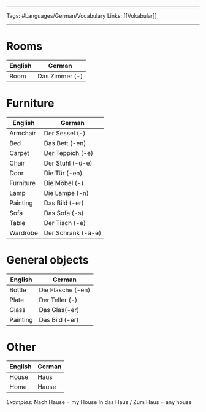 ___
Tags: #Languages/German/Vocabulary 
Links: [[Vokabular]]
___
# Rooms
English | German
------------ | ------------
Room | Das Zimmer (-)

# Furniture
English | German
------------ | ------------
Armchair | Der Sessel (-)
Bed | Das Bett (-en)
Carpet | Der Teppich (-e)
Chair | Der Stuhl (-ü-e)
Door | Die Tür (-en)
Furniture | Die Möbel (-)
Lamp | Die Lampe (-n)
Painting | Das Bild (-er)
Sofa | Das Sofa (-s)
Table | Der Tisch (-e)
Wardrobe | Der Schrank (-ä-e)

# General objects
English | German
------------ | ------------
Bottle | Die Flasche (-en)
Plate | Der Teller (-)
Glass | Das Glas(-er)
Painting | Das Bild (-er)

# Other
English | German
------------ | ------------
House | Haus
Home | Hause

*Examples:*
Nach Hause = my House
In das Haus / Zum Haus = any house